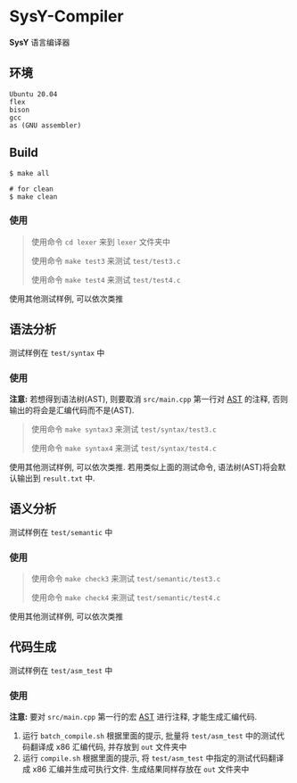 # SysY-Compiler

**SysY** 语言编译器

## 环境

```shell
Ubuntu 20.04
flex
bison
gcc
as (GNU assembler)
```

## Build

```shell
$ make all

# for clean
$ make clean
```


### 使用

> 使用命令 `cd lexer` 来到 `lexer` 文件夹中
> 
> 使用命令 `make test3` 来测试 `test/test3.c`
> 
> 使用命令 `make test4` 来测试 `test/test4.c`

使用其他测试样例, 可以依次类推

## 语法分析

测试样例在 `test/syntax` 中

### 使用

**注意:** 若想得到语法树(AST), 则要取消 `src/main.cpp` 第一行对 [AST](./src/main.cpp#1) 的注释, 否则输出的将会是汇编代码而不是(AST). 

> 使用命令 `make syntax3` 来测试 `test/syntax/test3.c`
> 
> 使用命令 `make syntax4` 来测试 `test/syntax/test4.c`

使用其他测试样例, 可以依次类推. 若用类似上面的测试命令, 语法树(AST)将会默认输出到 `result.txt` 中. 

## 语义分析

测试样例在 `test/semantic` 中

### 使用

> 使用命令 `make check3` 来测试 `test/semantic/test3.c`
>
> 使用命令 `make check4` 来测试 `test/semantic/test4.c`

使用其他测试样例, 可以依次类推

## 代码生成

测试样例在 `test/asm_test` 中

### 使用

**注意:** 要对 `src/main.cpp` 第一行的宏 [AST](./src/main.cpp#1) 进行注释, 才能生成汇编代码. 

1. 运行 `batch_compile.sh` 根据里面的提示, 批量将 `test/asm_test` 中的测试代码翻译成 x86 汇编代码, 并存放到 `out` 文件夹中
2. 运行 `compile.sh` 根据里面的提示, 将 `test/asm_test` 中指定的测试代码翻译成 x86 汇编并生成可执行文件. 生成结果同样存放在 `out` 文件夹中
